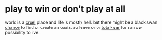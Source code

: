 # play to win or don't play at all
world is a [cruel](./darwin) place and life is mostly hell.
but there might be a black swan [chance](./randomness) to find or create an oasis.
so leave or or [total-war](./fight) for narrow possibility to live.